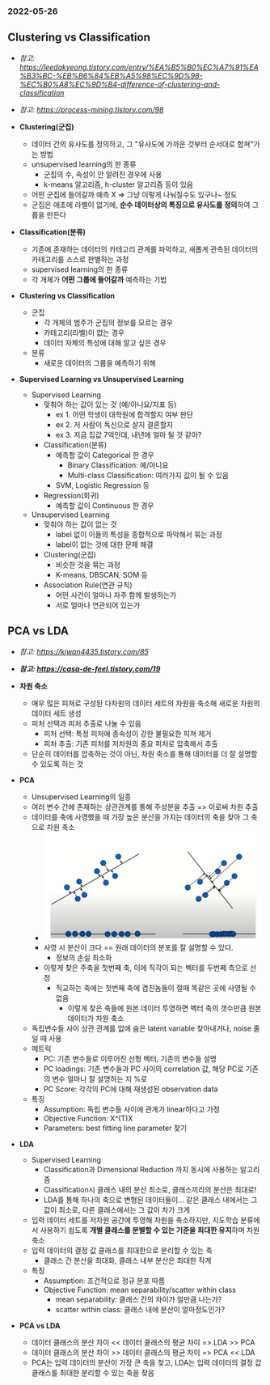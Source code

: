 ### 2022-05-26

## Clustering vs Classification
- *참고: https://leedakyeong.tistory.com/entry/%EA%B5%B0%EC%A7%91%EA%B3%BC-%EB%B6%84%EB%A5%98%EC%9D%98-%EC%B0%A8%EC%9D%B4-difference-of-clustering-and-classification*
- *참고: https://process-mining.tistory.com/98*
- **Clustering(군집)**
  - 데이터 간의 유사도를 정의하고, 그 "유사도에 가까운 것부터 순서대로 합쳐"가는 방법
  - unsupervised learning의 한 종류
    - 군집의 수, 속성이 안 알려진 경우에 사용
    - k-means 알고리즘, h-cluster 알고리즘 등이 있음
  - 어떤 군집에 들어갈까 예측 X => 그냥 이렇게 나눠질수도 있구나~ 정도
  - 군집은 애초에 라벨이 없기에, **순수 데이터상의 특징으로 유사도를 정의**하여 그룹을 만든다

- **Classification(분류)**
  - 기존에 존재하는 데이터의 카테고리 관계를 파악하고, 새롭게 관측된 데이터의 카테고리를 스스로 판별하는 과정
  - supervised learning의 한 종류
  - 각 개체가 **어떤 그룹에 들어갈까** 예측하는 기법

- **Clustering vs Classification**
  - 군집
    - 각 개체의 범주가 군집의 정보를 모르는 경우
    - 카테고리(라벨)이 없는 경우
    - 데이터 자체의 특성에 대해 알고 싶은 경우
  - 분류
    - 새로운 데이터의 그룹을 예측하기 위해

- **Supervised Learning vs Unsupervised Learning**
  - Supervised Learning
    - 맞춰야 하는 값이 있는 것 (예/아니요/지표 등)
      - ex 1. 어떤 학생이 대학원에 합격할지 여부 판단
      - ex 2. 저 사람이 독신으로 살지 결혼할지
      - ex 3. 지금 집값 7억인데, 내년에 얼마 될 것 같아?
    - Classification(분류)
      - 예측할 값이 Categorical 한 경우
        - Binary Classification: 예/아니요
        - Multi-class Classification: 여러가지 값이 될 수 있음
      - SVM, Logistic Regression 등
    - Regression(회귀)
      - 예측할 값이 Continuous 한 경우
  - Unsupervised Learning
    - 맞춰야 하는 값이 없는 것
      - label 없이 이들의 특성을 종합적으로 파악해서 묶는 과정
      - label이 없는 것에 대한 문제 해결
    - Clustering(군집)
      - 비슷한 것을 묶는 과정
      - K-means, DBSCAN, SOM 등
    - Association Rule(연관 규칙)
      - 어떤 사건이 얼마나 자주 함께 발생하는가
      - 서로 얼마나 연관되어 있는가

## PCA vs LDA
- *참고: https://kjwan4435.tistory.com/85*
- *__참고: https://casa-de-feel.tistory.com/19__*
- **차원 축소**
  - 매우 많은 피쳐로 구성된 다차원의 데이터 세트의 차원을 축소해 새로운 차원의 데이터 세트 생성
  - 피처 선택과 피처 추출로 나눌 수 있음
    - 피처 선택: 특정 피처에 종속성이 강한 불필요한 피쳐 제거
    - 피처 추출: 기존 피처를 저차원의 중요 피처로 압축해서 추출
  - 단순히 데이터를 압축하는 것이 아닌, 차원 축소를 통해 데이터를 더 잘 설명할 수 있도록 하는 것

- **PCA**
  - Unsupervised Learning의 일종
  - 여러 변수 간에 존재하는 상관관계를 통해 주성분을 추출 => 이로써 차원 추출
  - 데이터를 축에 사영했을 때 가장 높은 분산을 가지는 데이터의 축을 찾아 그 축으로 차원 축소
    - ![](../images/2022-05-26-pca.png)
    - 사영 시 분산이 크다 == 원래 데이터의 분포를 잘 설명할 수 있다. 
      - 정보의 손실 최소화
    - 이렇게 찾은 주축을 첫번째 축, 이에 직각이 되는 벡터를 두번쩨 측으로 선정
      - 직교하는 축에는 첫번째 축에 겹친놈들이 절때 똑같은 곳에 사영될 수 없음
        - 이렇게 찾은 축들에 원본 데이터 투영하면 벡터 축의 갯수만큼 원본 데이터가 차원 축소
  - 독립변수들 사이 상관 관계를 없애 숨은 latent variable 찾아내거나, noise 줄일 때 사용
  - 메트릭
    - PC: 기존 변수들로 이루어진 선형 벡터, 기존의 변수들 설명
    - PC loadings: 기존 변수들과 PC 사이의 correlation 값, 해당 PC로 기존의 변수 얼마나 잘 설명하는 지 %로
    - PC Score: 각각의 PC에 대해 재생성된 observation data
  - 특징
    - Assumption: 독립 변수들 사이에 관계가 linear하다고 가정
    - Objective Function: X^(T)X
    - Parameters: best fitting line parameter 찾기

- **LDA**
  - Supervised Learning
    - Classification과 Dimensional Reduction 까지 동시에 사용하는 알고리즘
    - Classification시 클래스 내의 분산 최소로, 클래스끼리의 분산은 최대로!
    - LDA를 통해 하나의 축으로 변형된 데이터들이... 같은 클래스 내에서는 그 값이 최소로, 다른 클래스에서는 그 값이 차가 크게
  - 입력 데이터 세트를 저차원 공간에 투영해 차원을 축소하지만, 지도학습 분류에서 사용하기 쉽도록 **개별 클래스를 분별할 수 있는 기준을 최대한 유지**하며 차원 축소
  - 입력 데이터의 결정 값 클래스를 최대한으로 분리할 수 있는 축
    - 클래스 간 분산을 최대화, 클래스 내부 분산은 최대한 작게
  - 특징
    - Assumption: 조건적으로 정규 분포 따름
    - Objective Function: mean separability/scatter within class
      - mean separability: 클래스 간의 차이가 얼만큼 나는가?
      - scatter within class: 클래스 내에 분산이 얼마정도인가? 

- **PCA vs LDA**
  - 데이터 클래스의 분산 차이 << 데이터 클래스의 평균 차이 => LDA >> PCA
  - 데이터 클래스의 분산 차이 >> 데이터 클래스의 평균 차이 => PCA << LDA
  - PCA는 입력 데이터의 분산이 가장 큰 축을 찾고, LDA는 입력 데이터의 결정 값 클래스를 최대한 분리할 수 있는 축을 찾음

